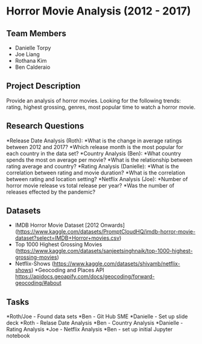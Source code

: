 # Horror Movie Analysis (2012 - 2017)
## Team Members
* Danielle Torpy 
* Joe Liang
* Rothana Kim
* Ben Calderaio

## Project Description
Provide an analysis of horror movies.  Looking for the following trends: rating, highest grossing, genres, most popular time to watch a horror movie.

## Research Questions
*Release Date Analysis (Roth):
  *What is the change in average ratings between 2012 and 2017?
  *Which release month is the most popular for each country in the data set?
*Country Analysis (Ben):
  *What country spends the most on average per movie?
  *What is the relationship between rating average and country?
*Rating Analysis (Danielle):
  *What is the correlation  between rating and movie duration?
  *What is the correlation between rating and location setting?
*Netflix Analysis (Joe):
  *Number of horror movie release vs total release per year?
  *Was the number of releases effected by the pandemic? 



## Datasets
* IMDB Horror Movie Dataset [2012 Onwards]
(https://www.kaggle.com/datasets/PromptCloudHQ/imdb-horror-movie-dataset?select=IMDB+Horror+movies.csv)
* Top 1000 Highest Grossing Movies
(https://www.kaggle.com/datasets/sanjeetsinghnaik/top-1000-highest-grossing-movies)
* Netflix-Shows
(https://www.kaggle.com/datasets/shivamb/netflix-shows)
*Geocoding and Places API 
https://apidocs.geoapify.com/docs/geocoding/forward-geocoding/#about

## Tasks
*Roth/Joe - Found data sets
*Ben - Git Hub SME
*Danielle - Set up slide deck
*Roth - Relase Date Analysis
*Ben - Country Analysis
*Danielle - Rating Analysis
*Joe - Netflix Analysis
*Ben - set up initial Jupyter notebook



